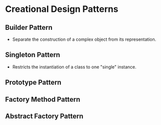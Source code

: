 # Creational Design Patterns

## Builder Pattern

- Separate the construction of a complex object from its representation.

## Singleton Pattern
- Restricts the instantiation of a class to one "single" instance.

## Prototype Pattern

## Factory Method Pattern

## Abstract Factory Pattern

